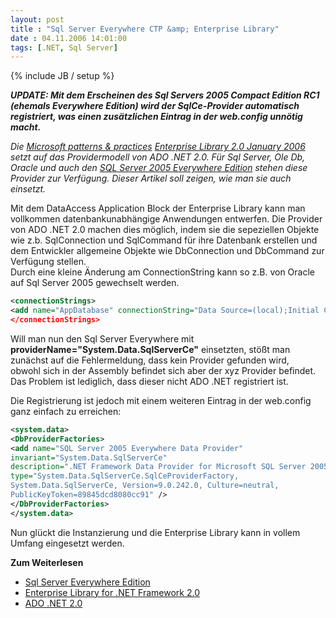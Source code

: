 ```yaml
---
layout: post
title : "Sql Server Everywhere CTP &amp; Enterprise Library"
date : 04.11.2006 14:01:00
tags: [.NET, Sql Server]
---
```

{% include JB / setup %}

___UPDATE: Mit dem Erscheinen des Sql Servers 2005 Compact Edition RC1 (ehemals Everywhere Edition) wird der SqlCe-Provider automatisch registriert, was einen zusätzlichen Eintrag in der web.config unnötig macht.___

_Die [Microsoft patterns & practices](http://msdn.microsoft.com/practices/) [Enterprise Library 2.0 January 2006](http://www.microsoft.com/downloads/details.aspx?FamilyId=5A14E870-406B-4F2A-B723-97BA84AE80B5&displaylang=en) setzt auf das Providermodell von ADO .NET 2.0. Für Sql Server, Ole Db, Oracle und auch den [SQL Server 2005 Everywhere Edition](http://www.microsoft.com/sql/CTP_sqlserver2005everywhereedition.mspx) stehen diese Provider zur Verfügung. Dieser Artikel soll zeigen, wie man sie auch einsetzt._

Mit dem DataAccess Application Block der Enterprise Library kann man vollkommen datenbankunabhängige Anwendungen entwerfen. Die Provider von ADO .NET 2.0 machen dies möglich, indem sie die sepeziellen Objekte wie z.b. SqlConnection und SqlCommand für ihre Datenbank erstellen und dem Entwickler allgemeine Objekte wie DbConnection und DbCommand zur Verfügung stellen.  
Durch eine kleine Änderung am ConnectionString kann so z.B. von Oracle auf Sql Server 2005 gewechselt werden.

````xml
<connectionStrings>  
<add name="AppDatabase" connectionString="Data Source=(local);Initial Catalog=dbname;User Id=user;Password=pwd;" __providerName="System.Data.SqlClient"__/>  
</connectionStrings>
````

Will man nun den Sql Server Everywhere mit __providerName="System.Data.SqlServerCe"__ einsetzten, stößt man zunächst auf die Fehlermeldung, dass kein Provider gefunden wird, obwohl sich in der Assembly befindet sich aber der xyz Provider befindet. Das Problem ist lediglich, dass dieser nicht ADO .NET registriert ist.

Die Registrierung ist jedoch mit einem weiteren Eintrag in der web.config ganz einfach zu erreichen:

````xml
<system.data>  
<DbProviderFactories>  
<add name="SQL Server 2005 Everywhere Data Provider"  
invariant="System.Data.SqlServerCe"  
description=".NET Framework Data Provider for Microsoft SQL Server 2005 Mobile Edition"  
type="System.Data.SqlServerCe.SqlCeProviderFactory,  
System.Data.SqlServerCe, Version=9.0.242.0, Culture=neutral,  
PublicKeyToken=89845dcd8080cc91" />  
</DbProviderFactories>  
</system.data>
````

Nun glückt die Instanzierung und die Enterprise Library kann in vollem Umfang eingesetzt werden.

__Zum Weiterlesen__

- [Sql Server Everywhere Edition](http://www.microsoft.com/sql/CTP_sqlserver2005everywhereedition.mspx)
- [Enterprise Library for .NET Framework 2.0](http://msdn.microsoft.com/library/?url=/library/en-us/dnpag2/html/EntLib2.asp)
- [ADO .NET 2.0](http://www.microsoft.com/germany/msdn/library/net/ADONET20.mspx?mfr=true)
